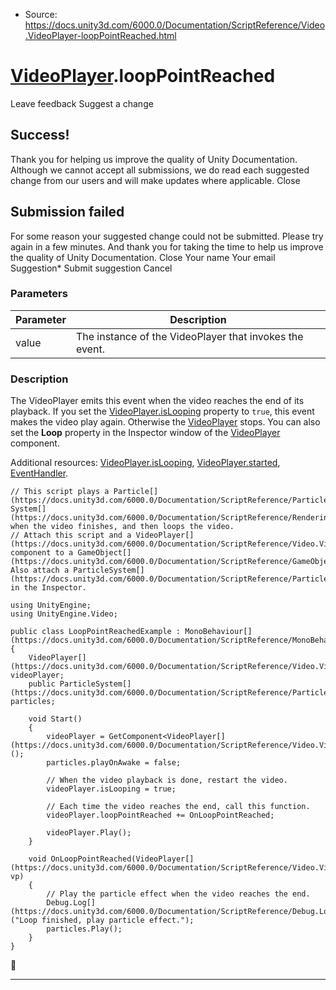 * Source: https://docs.unity3d.com/6000.0/Documentation/ScriptReference/Video.VideoPlayer-loopPointReached.html

#  [VideoPlayer](https://docs.unity3d.com/6000.0/Documentation/ScriptReference/Video.VideoPlayer.html).loopPointReached
Leave feedback
Suggest a change
## Success!
Thank you for helping us improve the quality of Unity Documentation. Although we cannot accept all submissions, we do read each suggested change from our users and will make updates where applicable.
Close
## Submission failed
For some reason your suggested change could not be submitted. Please <a>try again</a> in a few minutes. And thank you for taking the time to help us improve the quality of Unity Documentation.
Close
Your name Your email Suggestion* Submit suggestion
Cancel
### Parameters
Parameter | Description  
---|---  
value | The instance of the VideoPlayer that invokes the event.  
### Description
The VideoPlayer emits this event when the video reaches the end of its playback.
If you set the [VideoPlayer.isLooping](https://docs.unity3d.com/6000.0/Documentation/ScriptReference/Video.VideoPlayer-isLooping.html) property to `true`, this event makes the video play again. Otherwise the [VideoPlayer](https://docs.unity3d.com/6000.0/Documentation/ScriptReference/Video.VideoPlayer.html) stops. You can also set the **Loop** property in the Inspector window of the [VideoPlayer](https://docs.unity3d.com/6000.0/Documentation/ScriptReference/Video.VideoPlayer.html) component.  
  
Additional resources: [VideoPlayer.isLooping](https://docs.unity3d.com/6000.0/Documentation/ScriptReference/Video.VideoPlayer-isLooping.html), [VideoPlayer.started](https://docs.unity3d.com/6000.0/Documentation/ScriptReference/Video.VideoPlayer-started.html), [EventHandler](https://docs.unity3d.com/6000.0/Documentation/ScriptReference/Video.VideoPlayer.EventHandler.html).
```
// This script plays a Particle[](https://docs.unity3d.com/6000.0/Documentation/ScriptReference/ParticleSystem.Particle.html) System[](https://docs.unity3d.com/6000.0/Documentation/ScriptReference/Rendering.VirtualTexturing.System.html) when the video finishes, and then loops the video. 
// Attach this script and a VideoPlayer[](https://docs.unity3d.com/6000.0/Documentation/ScriptReference/Video.VideoPlayer.html) component to a GameObject[](https://docs.unity3d.com/6000.0/Documentation/ScriptReference/GameObject.html). Also attach a ParticleSystem[](https://docs.unity3d.com/6000.0/Documentation/ScriptReference/ParticleSystem.html) in the Inspector.   
  
using UnityEngine;
using UnityEngine.Video;  
  
public class LoopPointReachedExample : MonoBehaviour[](https://docs.unity3d.com/6000.0/Documentation/ScriptReference/MonoBehaviour.html)
{
    VideoPlayer[](https://docs.unity3d.com/6000.0/Documentation/ScriptReference/Video.VideoPlayer.html) videoPlayer;
    public ParticleSystem[](https://docs.unity3d.com/6000.0/Documentation/ScriptReference/ParticleSystem.html) particles;   
  
    void Start()
    {
        videoPlayer = GetComponent<VideoPlayer[](https://docs.unity3d.com/6000.0/Documentation/ScriptReference/Video.VideoPlayer.html)>();
        particles.playOnAwake = false;   
  
        // When the video playback is done, restart the video. 
        videoPlayer.isLooping = true;  
  
        // Each time the video reaches the end, call this function. 
        videoPlayer.loopPointReached += OnLoopPointReached;  
  
        videoPlayer.Play();
    }  
  
    void OnLoopPointReached(VideoPlayer[](https://docs.unity3d.com/6000.0/Documentation/ScriptReference/Video.VideoPlayer.html) vp)
    {
        // Play the particle effect when the video reaches the end.  
        Debug.Log[](https://docs.unity3d.com/6000.0/Documentation/ScriptReference/Debug.Log.html)("Loop finished, play particle effect.");
        particles.Play();
    }
}

```

* * *
